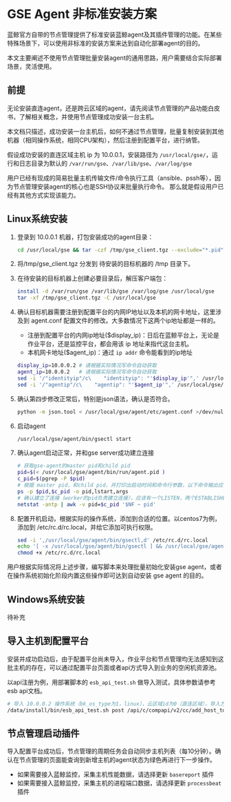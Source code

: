 # GSE Agent 非标准安装方案

蓝鲸官方自带的节点管理提供了标准安装蓝鲸agent及其插件管理的功能。在某些特殊场景下，可以使用非标准的安装方案来达到自动化部署agent的目的。

本文主要阐述不使用节点管理批量安装agent的通用思路，用户需要结合实际部署场景，灵活使用。

## 前提

无论安装直连agent，还是跨云区域的agent，请先阅读节点管理的产品功能白皮书，了解相关概念，并使用节点管理成功安装一台主机。

本文档只描述，成功安装一台主机后，如何不通过节点管理，批量复制安装到其他机器（相同操作系统，相同CPU架构），然后注册到配置平台，进行纳管。

假设成功安装的直连区域主机 ip 为 10.0.0.1，安装路径为 `/usr/local/gse/`，运行和日志目录为默认的 `/var/run/gse`、`/var/lib/gse`、`/var/log/gse`

用户已经有现成的简易批量主机传输文件/命令执行工具（ansible、pssh等），因为节点管理安装agent的核心也是SSH协议来批量执行命令。
那么就是假设用户已经有其他方式实现该能力。

## Linux系统安装

1. 登录到 10.0.0.1 机器，打包安装成功的agent目录：

    ```bash
    cd /usr/local/gse && tar -czf /tmp/gse_client.tgz --exclude="*.pid" agent/ plugins/bin/*.sh
    ```

2. 将/tmp/gse_client.tgz 分发到 待安装的目标机器的 /tmp 目录下。
3. 在待安装的目标机器上创建必要目录后，解压客户端包：
  
   ```bash
   install -d /var/run/gse /var/lib/gse /var/log/gse /usr/local/gse
   tar -xf /tmp/gse_client.tgz -C /usr/local/gse
   ```

4. 确认目标机器需要注册到配置平台的内网IP地址以及本机的网卡地址，这里涉及到 agent.conf 配置文件的修改。大多数情况下这两个ip地址都是一样的。

    - 注册到配置平台的内网ip地址($display_ip)：日后在蓝鲸平台上，无论是作业平台，还是监控平台，都会用该 ip 地址来指代这台主机。
    - 本机网卡地址($agent_ip)：通过 `ip addr` 命令能看到的ip地址

    ```bash
    display_ip=10.0.0.2 # 请根据实际情况写命令自动获取
    agent_ip=10.0.0.2   # 请根据实际情况写命令自动获取
    sed -i '/"identityip"/c\    "identityip": "'$display_ip'",' /usr/local/gse/agent/etc/agent.conf
    sed -i '/"agentip"/c\    "agentip": "'$agent_ip'",' /usr/local/gse/agent/etc/agent.conf
    ```

5. 确认第四步修改正常后，特别是json语法，确认是否符合。

    ```bash
    python -m json.tool < /usr/local/gse/agent/etc/agent.conf >/dev/null && echo OK || echo FAIL
    ```

6. 启动agent

    ```bash
    /usr/local/gse/agent/bin/gsectl start
    ```

7. 确认agent启动正常，并和gse server成功建立连接

    ```bash
    # 获取gse-agent的master pid和child pid
    pid=$(< /usr/local/gse/agent/bin/run/agent.pid )
    c_pid=$(pgrep -P $pid)
    # 根据 master pid，和child pid，并打印出启动时间和命令行参数，以下命令输出应该等于三行。
    ps -p $pid,$c_pid -o pid,lstart,args
    # 确认建立了连接（worker的pid负责建立连接），应该有一个LISTEN，两个ESTABLISHED（48533和58625）
    netstat -antp | awk -v pid=$c_pid '$NF ~ pid' 
    ```

8. 配置开机启动，根据实际的操作系统，添加到合适的位置。以centos7为例，添加到 /etc/rc.d/rc.local，并给它添加可执行权限。

    ```bash
    sed -i ',/usr/local/gse/agent/bin/gsectl,d' /etc/rc.d/rc.local
    echo '[ -x /usr/local/gse/agent/bin/gsectl ] && /usr/local/gse/agent/bin/gsectl start' >> /etc/rc.d/rc.local
    chmod +x /etc/rc.d/rc.local
    ```

用户根据实际情况将上述步骤，编写脚本来处理批量初始化安装gse agent，或者在操作系统初始化阶段内置这些操作即可达到自动安装 gse agent 的目的。

## Windows系统安装

待补充

## 导入主机到配置平台

安装并成功启动后，由于配置平台尚未导入，作业平台和节点管理均无法感知到这批主机的存在，可以通过配置平台页面或者api方式导入到业务的空闲机资源池。

以api注册为例，用部署脚本的 `esb_api_test.sh` 做导入测试，具体参数请参考 esb api文档。

```bash
# 导入 10.0.0.2 操作系统（bk_os_type为1，linux），云区域id为0（直连区域），导入方式为api导入(3)，导入的目标业务为《蓝鲸》（bk_biz_id为2）
/data/install/bin/esb_api_test.sh post /api/c/compapi/v2/cc/add_host_to_resource/ '"bk_biz_id":2,"host_info":{"0":{"bk_host_innerip":"10.0.0.2","import_from":"3","bk_cloud_id":0,"bk_os_type":"1"}}'
```

## 节点管理启动插件

导入配置平台成功后，节点管理的周期任务会自动同步主机列表（每10分钟）。确认在节点管理的页面能查询到新增主机的agent状态为绿色再进行下一步操作。

- 如果需要接入蓝鲸监控，采集主机性能数据，请选择更新 `basereport` 插件
- 如果需要接入蓝鲸监控，采集主机的进程端口数据，请选择更新 `processbeat` 插件

